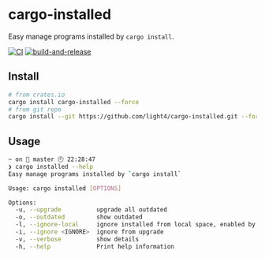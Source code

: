 # cargo-installed

Easy manage programs installed by `cargo install`.

[![CI](https://github.com/light4/cargo-installed/actions/workflows/test.yaml/badge.svg)](https://github.com/light4/cargo-installed/actions/workflows/test.yaml)
[![build-and-release](https://github.com/light4/cargo-installed/actions/workflows/build-and-release.yaml/badge.svg)](https://github.com/light4/cargo-installed/actions/workflows/build-and-release.yaml)

## Install

```bash
# from crates.io
cargo install cargo-installed --force
# from git repo
cargo install --git https://github.com/light4/cargo-installed.git --force
```

## Usage

```bash
~ on  master 🕙 22:28:47
❯ cargo installed --help
Easy manage programs installed by `cargo install`

Usage: cargo installed [OPTIONS]

Options:
  -u, --upgrade          upgrade all outdated
  -o, --outdated         show outdated
  -l, --ignore-local     ignore installed from local space, enabled by default
  -i, --ignore <IGNORE>  ignore from upgrade
  -v, --verbose          show details
  -h, --help             Print help information
```
